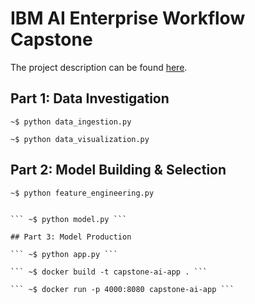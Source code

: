 # IBM AI Enterprise Workflow Capstone

The project description can be found [here](https://github.com/aavail/ai-workflow-capstone).

## Part 1: Data Investigation

``` ~$ python data_ingestion.py ```

``` ~$ python data_visualization.py ```

## Part 2: Model Building & Selection

``` ~$ python feature_engineering.py ```

``` ~$ python logger.py

``` ~$ python model.py ```

## Part 3: Model Production

``` ~$ python app.py ```

``` ~$ docker build -t capstone-ai-app . ```

``` ~$ docker run -p 4000:8080 capstone-ai-app ```
